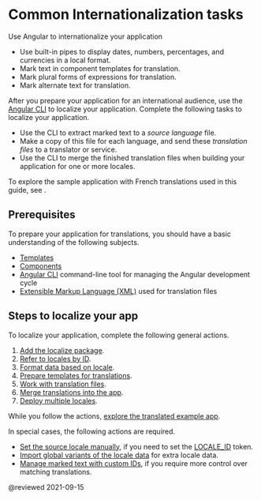 # Common Internationalization tasks

Use Angular to internationalize your application

*   Use built-in pipes to display dates, numbers, percentages, and currencies in a local format.
*   Mark text in component templates for translation.
*   Mark plural forms of expressions for translation.
*   Mark alternate text for translation.

After you prepare your application for an international audience, use the [Angular CLI][AioCliMain] to localize your application.
Complete the following tasks to localize your application.

*   Use the CLI to extract marked text to a *source language* file.
*   Make a copy of this file for each language, and send these *translation files* to a translator or service.
*   Use the CLI to merge the finished translation files when building your application for one or more locales.

<div class="alert is-helpful">

To explore the sample application with French translations used in this guide, see <live-example></live-example>.

</div>

## Prerequisites

To prepare your application for translations, you should have a basic understanding of the following subjects.

*   [Templates][AioGuideGlossaryTemplate]
*   [Components][AioGuideGlossaryComponent]
*   [Angular CLI][AioGuideGlossaryCommandLineInterfaceCli] command-line tool for managing the Angular development cycle
*   [Extensible Markup Language (XML)][W3Xml] used for translation files

## Steps to localize your app

To localize your application, complete the following general actions.

1.  [Add the localize package][AioGuideI18nCommonAddPackage].
1.  [Refer to locales by ID][AioGuideI18nCommonLocaleId].
1.  [Format data based on locale][AioGuideI18nCommonFormatDataLocale].
1.  [Prepare templates for translations][AioGuideI18nCommonPrepare].
1.  [Work with translation files][AioGuideI18nCommonTranslationFiles].
1.  [Merge translations into the app][AioGuideI18nCommonMerge].
1.  [Deploy multiple locales][AioGuideI18nCommonDeploy].

While you follow the actions, [explore the translated example app][AioGuideI18nExample].

In special cases, the following actions are required.

*   [Set the source locale manually][AioGuideI18nOptionalManualSourceLocale], if you need to set the [LOCALE_ID][AioApiCoreLocaleId] token.
*   [Import global variants of the locale data][AioGuideI18nOptionalImportGlobalVariants] for extra locale data.
*   [Manage marked text with custom IDs][AioGuideI18nOptionalManageMarkedText], if you require more control over matching translations.

<!-- links -->

[AioApiCoreLocaleId]: api/core/LOCALE_ID "LOCALE_ID | Core - API | Angular"

[AioCliMain]: cli "CLI Overview and Command Reference | Angular"

[AioGuideGlossaryCommandLineInterfaceCli]: guide/glossary#command-line-interface-cli "command-line interface (CLI) - Glossary | Angular"
[AioGuideGlossaryComponent]: guide/glossary#component "component - Glossary | Angular"
[AioGuideGlossaryTemplate]: guide/glossary#template "template - Glossary | Angular"

[AioGuideI18nCommonAddPackage]: guide/i18n-common-add-package "Common Internationalization task #1: Add the localize package | Angular"
[AioGuideI18nCommonDeploy]: guide/i18n-common-deploy "Deploy multiple locales | Angular"
[AioGuideI18nCommonFormatDataLocale]: guide/i18n-common-format-data-locale "Format data based on locale | Angular"
[AioGuideI18nCommonLocaleId]: guide/i18n-common-locale-id "Refer to locales by ID | Angular"
[AioGuideI18nCommonMerge]: guide/i18n-common-merge "Merge translations into the application | Angular"
[AioGuideI18nCommonPrepare]: guide/i18n-common-prepare "Prepare templates for translations | Angular"
[AioGuideI18nCommonTranslationFiles]: guide/i18n-common-translation-files "Work with translation files | Angular"
[AioGuideI18nExample]: guide/i18n-example "Example Angular application: Explore the translated example application | Angular"

[AioGuideI18nOptionalManageMarkedText]: guide/i18n-optional-manage-marked-text "Manage marked text with custom IDs | Angular"
[AioGuideI18nOptionalImportGlobalVariants]: guide/i18n-optional-import-global-variants "Import global variants of the locale data | Angular"
[AioGuideI18nOptionalManualSourceLocale]: guide/i18n-optional-manual-source-locale "Set the source locale manually | Angular"

<!-- externla links -->

[W3Xml]: https://www.w3.org/XML "Extensible Markup Language (XML) | W3C"

<!-- end links -->

@reviewed 2021-09-15

